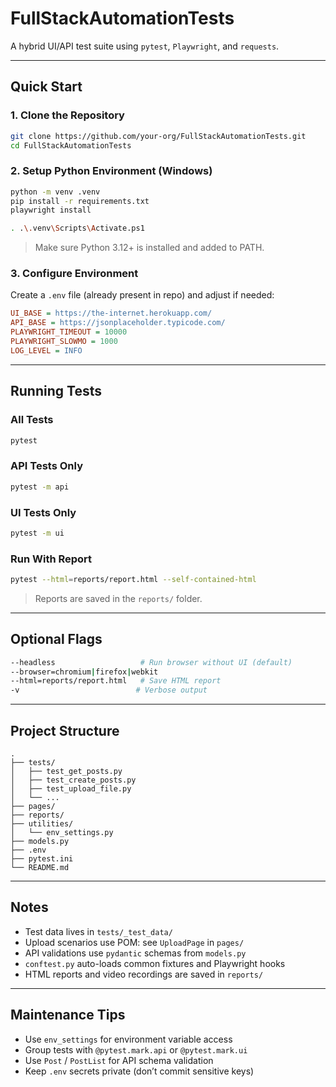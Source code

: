 # FullStackAutomationTests

A hybrid UI/API test suite using `pytest`, `Playwright`, and `requests`.

---

## Quick Start

### 1. Clone the Repository

```bash
git clone https://github.com/your-org/FullStackAutomationTests.git
cd FullStackAutomationTests
```

### 2. Setup Python Environment (Windows)

```bash
python -m venv .venv
pip install -r requirements.txt
playwright install
```

```bash
. .\.venv\Scripts\Activate.ps1
```

> Make sure Python 3.12+ is installed and added to PATH.

### 3. Configure Environment

Create a `.env` file (already present in repo) and adjust if needed:

```ini
UI_BASE = https://the-internet.herokuapp.com/
API_BASE = https://jsonplaceholder.typicode.com/
PLAYWRIGHT_TIMEOUT = 10000
PLAYWRIGHT_SLOWMO = 1000
LOG_LEVEL = INFO
```

---

## Running Tests

### All Tests

```bash
pytest
```

### API Tests Only

```bash
pytest -m api
```

### UI Tests Only

```bash
pytest -m ui
```

### Run With Report

```bash
pytest --html=reports/report.html --self-contained-html
```

> Reports are saved in the `reports/` folder.

---

## Optional Flags

```bash
--headless                   # Run browser without UI (default)
--browser=chromium|firefox|webkit
--html=reports/report.html   # Save HTML report
-v                          # Verbose output
```

---

## Project Structure

```
.
├── tests/
│   ├── test_get_posts.py
│   ├── test_create_posts.py
│   ├── test_upload_file.py
│   └── ...
├── pages/
├── reports/
├── utilities/
│   └── env_settings.py
├── models.py
├── .env
├── pytest.ini
└── README.md
```

---

## Notes

- Test data lives in `tests/_test_data/`
- Upload scenarios use POM: see `UploadPage` in `pages/`
- API validations use `pydantic` schemas from `models.py`
- `conftest.py` auto-loads common fixtures and Playwright hooks
- HTML reports and video recordings are saved in `reports/`

---

## Maintenance Tips

- Use `env_settings` for environment variable access
- Group tests with `@pytest.mark.api` or `@pytest.mark.ui`
- Use `Post` / `PostList` for API schema validation
- Keep `.env` secrets private (don’t commit sensitive keys)
